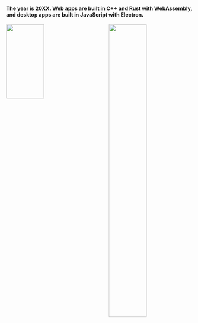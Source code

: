 <!--
### Hi there 👋

**JeromeK13/JeromeK13** is a ✨ _special_ ✨ repository because its `README.md` (this file) appears on your GitHub profile.

Here are some ideas to get you started:

- 🔭 I’m currently working on ...
- 🌱 I’m currently learning ...
- 👯 I’m looking to collaborate on ...
- 🤔 I’m looking for help with ...
- 💬 Ask me about ...
- 📫 How to reach me: ...
- 😄 Pronouns: ...
- ⚡ Fun fact: ...
-->
#### The year is 20XX. Web apps are built in C++ and Rust with WebAssembly, and desktop apps are built in JavaScript with Electron.

<div>
  <a href="https://i.pinimg.com/originals/50/83/e0/5083e0a2a7dcaae07c142e8b87036a27.gif">
    <img align="left" src="https://i.pinimg.com/originals/50/83/e0/5083e0a2a7dcaae07c142e8b87036a27.gif" width="45%" height="200"/>
  </a>
  <a>
    <img align="right" src="https://github-readme-stats.vercel.app/api?username=JeromeK13&show_icons=true" width="45%"/>
  </a>
 </div>













<!-- 
![Programmer](https://i.pinimg.com/originals/50/83/e0/5083e0a2a7dcaae07c142e8b87036a27.gif) 
![Jerome's github stats](https://github-readme-stats.vercel.app/api?username=JeromeK13&show_icons=true)

[![ReadMe Card](https://github-readme-stats.vercel.app/api/pin/?username=anuraghazra&repo=github-readme-stats)](https://github.com/anuraghazra/github-readme-stats)

<a href="https://github.com/anuraghazra/github-readme-stats">
  <img align="left" src="https://github-readme-stats.vercel.app/api/pin/?username=anuraghazra&repo=github-readme-stats" />
</a>
<a href="https://github.com/anuraghazra/convoychat">
  <img align="left" src="https://github-readme-stats.vercel.app/api/pin/?username=anuraghazra&repo=convoychat" />
</a>
-->
